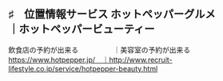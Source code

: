 ♯　位置情報サービス
ホットペッパーグルメ　　　　｜ホットペッパービューティー
----------------------------------------------------
飲食店の予約が出来る　　　　　｜美容室の予約が出来る
https://www.hotpepper.jp/　｜http://www.recruit-lifestyle.co.jp/service/hotpepper-beauty.html

